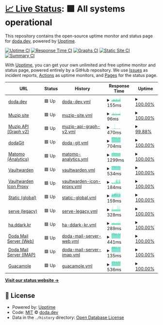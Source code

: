 # [📈 Live Status](https://uptime.doda.dev): <!--live status--> **🟩 All systems operational**

This repository contains the open-source uptime monitor and status page for [doda.dev](https://uptime.doda.dev), powered by [Upptime](https://github.com/upptime/upptime).

[![Uptime CI](https://github.com/doda-dev/uptime/workflows/Uptime%20CI/badge.svg)](https://github.com/doda-dev/uptime/actions?query=workflow%3A%22Uptime+CI%22)
[![Response Time CI](https://github.com/doda-dev/uptime/workflows/Response%20Time%20CI/badge.svg)](https://github.com/doda-dev/uptime/actions?query=workflow%3A%22Response+Time+CI%22)
[![Graphs CI](https://github.com/doda-dev/uptime/workflows/Graphs%20CI/badge.svg)](https://github.com/doda-dev/uptime/actions?query=workflow%3A%22Graphs+CI%22)
[![Static Site CI](https://github.com/doda-dev/uptime/workflows/Static%20Site%20CI/badge.svg)](https://github.com/doda-dev/uptime/actions?query=workflow%3A%22Static+Site+CI%22)
[![Summary CI](https://github.com/doda-dev/uptime/workflows/Summary%20CI/badge.svg)](https://github.com/doda-dev/uptime/actions?query=workflow%3A%22Summary+CI%22)

With [Upptime](https://upptime.js.org), you can get your own unlimited and free uptime monitor and status page, powered entirely by a GitHub repository. We use [Issues](https://github.com/doda-dev/uptime/issues) as incident reports, [Actions](https://github.com/doda-dev/uptime/actions) as uptime monitors, and [Pages](https://uptime.doda.dev) for the status page.

<!--start: status pages-->
<!-- This summary is generated by Upptime (https://github.com/upptime/upptime) -->
<!-- Do not edit this manually, your changes will be overwritten -->
<!-- prettier-ignore -->
| URL | Status | History | Response Time | Uptime |
| --- | ------ | ------- | ------------- | ------ |
| <img alt="" src="https://icons.duckduckgo.com/ip3/doda.dev.ico" height="13"> [doda.dev](https://doda.dev) | 🟩 Up | [doda-dev.yml](https://github.com/doda-dev/uptime/commits/HEAD/history/doda-dev.yml) | <details><summary><img alt="Response time graph" src="./graphs/doda-dev/response-time-week.png" height="20"> 155ms</summary><br><a href="https://uptime.doda.dev/history/doda-dev"><img alt="Response time 142" src="https://img.shields.io/endpoint?url=https%3A%2F%2Fraw.githubusercontent.com%2Fdoda-dev%2Fuptime%2FHEAD%2Fapi%2Fdoda-dev%2Fresponse-time.json"></a><br><a href="https://uptime.doda.dev/history/doda-dev"><img alt="24-hour response time 187" src="https://img.shields.io/endpoint?url=https%3A%2F%2Fraw.githubusercontent.com%2Fdoda-dev%2Fuptime%2FHEAD%2Fapi%2Fdoda-dev%2Fresponse-time-day.json"></a><br><a href="https://uptime.doda.dev/history/doda-dev"><img alt="7-day response time 155" src="https://img.shields.io/endpoint?url=https%3A%2F%2Fraw.githubusercontent.com%2Fdoda-dev%2Fuptime%2FHEAD%2Fapi%2Fdoda-dev%2Fresponse-time-week.json"></a><br><a href="https://uptime.doda.dev/history/doda-dev"><img alt="30-day response time 148" src="https://img.shields.io/endpoint?url=https%3A%2F%2Fraw.githubusercontent.com%2Fdoda-dev%2Fuptime%2FHEAD%2Fapi%2Fdoda-dev%2Fresponse-time-month.json"></a><br><a href="https://uptime.doda.dev/history/doda-dev"><img alt="1-year response time 142" src="https://img.shields.io/endpoint?url=https%3A%2F%2Fraw.githubusercontent.com%2Fdoda-dev%2Fuptime%2FHEAD%2Fapi%2Fdoda-dev%2Fresponse-time-year.json"></a></details> | <details><summary><a href="https://uptime.doda.dev/history/doda-dev">100.00%</a></summary><a href="https://uptime.doda.dev/history/doda-dev"><img alt="All-time uptime 100.00%" src="https://img.shields.io/endpoint?url=https%3A%2F%2Fraw.githubusercontent.com%2Fdoda-dev%2Fuptime%2FHEAD%2Fapi%2Fdoda-dev%2Fuptime.json"></a><br><a href="https://uptime.doda.dev/history/doda-dev"><img alt="24-hour uptime 100.00%" src="https://img.shields.io/endpoint?url=https%3A%2F%2Fraw.githubusercontent.com%2Fdoda-dev%2Fuptime%2FHEAD%2Fapi%2Fdoda-dev%2Fuptime-day.json"></a><br><a href="https://uptime.doda.dev/history/doda-dev"><img alt="7-day uptime 100.00%" src="https://img.shields.io/endpoint?url=https%3A%2F%2Fraw.githubusercontent.com%2Fdoda-dev%2Fuptime%2FHEAD%2Fapi%2Fdoda-dev%2Fuptime-week.json"></a><br><a href="https://uptime.doda.dev/history/doda-dev"><img alt="30-day uptime 100.00%" src="https://img.shields.io/endpoint?url=https%3A%2F%2Fraw.githubusercontent.com%2Fdoda-dev%2Fuptime%2FHEAD%2Fapi%2Fdoda-dev%2Fuptime-month.json"></a><br><a href="https://uptime.doda.dev/history/doda-dev"><img alt="1-year uptime 99.99%" src="https://img.shields.io/endpoint?url=https%3A%2F%2Fraw.githubusercontent.com%2Fdoda-dev%2Fuptime%2FHEAD%2Fapi%2Fdoda-dev%2Fuptime-year.json"></a></details>
| <img alt="" src="https://icons.duckduckgo.com/ip3/muzip.xyz.ico" height="13"> [Muzip site](https://muzip.xyz) | 🟩 Up | [muzip-site.yml](https://github.com/doda-dev/uptime/commits/HEAD/history/muzip-site.yml) | <details><summary><img alt="Response time graph" src="./graphs/muzip-site/response-time-week.png" height="20"> 96ms</summary><br><a href="https://uptime.doda.dev/history/muzip-site"><img alt="Response time 97" src="https://img.shields.io/endpoint?url=https%3A%2F%2Fraw.githubusercontent.com%2Fdoda-dev%2Fuptime%2FHEAD%2Fapi%2Fmuzip-site%2Fresponse-time.json"></a><br><a href="https://uptime.doda.dev/history/muzip-site"><img alt="24-hour response time 117" src="https://img.shields.io/endpoint?url=https%3A%2F%2Fraw.githubusercontent.com%2Fdoda-dev%2Fuptime%2FHEAD%2Fapi%2Fmuzip-site%2Fresponse-time-day.json"></a><br><a href="https://uptime.doda.dev/history/muzip-site"><img alt="7-day response time 96" src="https://img.shields.io/endpoint?url=https%3A%2F%2Fraw.githubusercontent.com%2Fdoda-dev%2Fuptime%2FHEAD%2Fapi%2Fmuzip-site%2Fresponse-time-week.json"></a><br><a href="https://uptime.doda.dev/history/muzip-site"><img alt="30-day response time 100" src="https://img.shields.io/endpoint?url=https%3A%2F%2Fraw.githubusercontent.com%2Fdoda-dev%2Fuptime%2FHEAD%2Fapi%2Fmuzip-site%2Fresponse-time-month.json"></a><br><a href="https://uptime.doda.dev/history/muzip-site"><img alt="1-year response time 97" src="https://img.shields.io/endpoint?url=https%3A%2F%2Fraw.githubusercontent.com%2Fdoda-dev%2Fuptime%2FHEAD%2Fapi%2Fmuzip-site%2Fresponse-time-year.json"></a></details> | <details><summary><a href="https://uptime.doda.dev/history/muzip-site">100.00%</a></summary><a href="https://uptime.doda.dev/history/muzip-site"><img alt="All-time uptime 100.00%" src="https://img.shields.io/endpoint?url=https%3A%2F%2Fraw.githubusercontent.com%2Fdoda-dev%2Fuptime%2FHEAD%2Fapi%2Fmuzip-site%2Fuptime.json"></a><br><a href="https://uptime.doda.dev/history/muzip-site"><img alt="24-hour uptime 100.00%" src="https://img.shields.io/endpoint?url=https%3A%2F%2Fraw.githubusercontent.com%2Fdoda-dev%2Fuptime%2FHEAD%2Fapi%2Fmuzip-site%2Fuptime-day.json"></a><br><a href="https://uptime.doda.dev/history/muzip-site"><img alt="7-day uptime 100.00%" src="https://img.shields.io/endpoint?url=https%3A%2F%2Fraw.githubusercontent.com%2Fdoda-dev%2Fuptime%2FHEAD%2Fapi%2Fmuzip-site%2Fuptime-week.json"></a><br><a href="https://uptime.doda.dev/history/muzip-site"><img alt="30-day uptime 100.00%" src="https://img.shields.io/endpoint?url=https%3A%2F%2Fraw.githubusercontent.com%2Fdoda-dev%2Fuptime%2FHEAD%2Fapi%2Fmuzip-site%2Fuptime-month.json"></a><br><a href="https://uptime.doda.dev/history/muzip-site"><img alt="1-year uptime 100.00%" src="https://img.shields.io/endpoint?url=https%3A%2F%2Fraw.githubusercontent.com%2Fdoda-dev%2Fuptime%2FHEAD%2Fapi%2Fmuzip-site%2Fuptime-year.json"></a></details>
| <img alt="" src="https://icons.duckduckgo.com/ip3/api-rd.muzip.xyz.ico" height="13"> [Muzip API (Graph v2)](https://api-rd.muzip.xyz) | 🟩 Up | [muzip-api-graph-v2.yml](https://github.com/doda-dev/uptime/commits/HEAD/history/muzip-api-graph-v2.yml) | <details><summary><img alt="Response time graph" src="./graphs/muzip-api-graph-v2/response-time-week.png" height="20"> 470ms</summary><br><a href="https://uptime.doda.dev/history/muzip-api-graph-v2"><img alt="Response time 533" src="https://img.shields.io/endpoint?url=https%3A%2F%2Fraw.githubusercontent.com%2Fdoda-dev%2Fuptime%2FHEAD%2Fapi%2Fmuzip-api-graph-v2%2Fresponse-time.json"></a><br><a href="https://uptime.doda.dev/history/muzip-api-graph-v2"><img alt="24-hour response time 409" src="https://img.shields.io/endpoint?url=https%3A%2F%2Fraw.githubusercontent.com%2Fdoda-dev%2Fuptime%2FHEAD%2Fapi%2Fmuzip-api-graph-v2%2Fresponse-time-day.json"></a><br><a href="https://uptime.doda.dev/history/muzip-api-graph-v2"><img alt="7-day response time 470" src="https://img.shields.io/endpoint?url=https%3A%2F%2Fraw.githubusercontent.com%2Fdoda-dev%2Fuptime%2FHEAD%2Fapi%2Fmuzip-api-graph-v2%2Fresponse-time-week.json"></a><br><a href="https://uptime.doda.dev/history/muzip-api-graph-v2"><img alt="30-day response time 472" src="https://img.shields.io/endpoint?url=https%3A%2F%2Fraw.githubusercontent.com%2Fdoda-dev%2Fuptime%2FHEAD%2Fapi%2Fmuzip-api-graph-v2%2Fresponse-time-month.json"></a><br><a href="https://uptime.doda.dev/history/muzip-api-graph-v2"><img alt="1-year response time 533" src="https://img.shields.io/endpoint?url=https%3A%2F%2Fraw.githubusercontent.com%2Fdoda-dev%2Fuptime%2FHEAD%2Fapi%2Fmuzip-api-graph-v2%2Fresponse-time-year.json"></a></details> | <details><summary><a href="https://uptime.doda.dev/history/muzip-api-graph-v2">99.88%</a></summary><a href="https://uptime.doda.dev/history/muzip-api-graph-v2"><img alt="All-time uptime 85.02%" src="https://img.shields.io/endpoint?url=https%3A%2F%2Fraw.githubusercontent.com%2Fdoda-dev%2Fuptime%2FHEAD%2Fapi%2Fmuzip-api-graph-v2%2Fuptime.json"></a><br><a href="https://uptime.doda.dev/history/muzip-api-graph-v2"><img alt="24-hour uptime 100.00%" src="https://img.shields.io/endpoint?url=https%3A%2F%2Fraw.githubusercontent.com%2Fdoda-dev%2Fuptime%2FHEAD%2Fapi%2Fmuzip-api-graph-v2%2Fuptime-day.json"></a><br><a href="https://uptime.doda.dev/history/muzip-api-graph-v2"><img alt="7-day uptime 99.88%" src="https://img.shields.io/endpoint?url=https%3A%2F%2Fraw.githubusercontent.com%2Fdoda-dev%2Fuptime%2FHEAD%2Fapi%2Fmuzip-api-graph-v2%2Fuptime-week.json"></a><br><a href="https://uptime.doda.dev/history/muzip-api-graph-v2"><img alt="30-day uptime 99.97%" src="https://img.shields.io/endpoint?url=https%3A%2F%2Fraw.githubusercontent.com%2Fdoda-dev%2Fuptime%2FHEAD%2Fapi%2Fmuzip-api-graph-v2%2Fuptime-month.json"></a><br><a href="https://uptime.doda.dev/history/muzip-api-graph-v2"><img alt="1-year uptime 68.23%" src="https://img.shields.io/endpoint?url=https%3A%2F%2Fraw.githubusercontent.com%2Fdoda-dev%2Fuptime%2FHEAD%2Fapi%2Fmuzip-api-graph-v2%2Fuptime-year.json"></a></details>
| <img alt="" src="https://icons.duckduckgo.com/ip3/git.doda.dev.ico" height="13"> [dodaGit](https://git.doda.dev) | 🟩 Up | [doda-git.yml](https://github.com/doda-dev/uptime/commits/HEAD/history/doda-git.yml) | <details><summary><img alt="Response time graph" src="./graphs/doda-git/response-time-week.png" height="20"> 704ms</summary><br><a href="https://uptime.doda.dev/history/doda-git"><img alt="Response time 715" src="https://img.shields.io/endpoint?url=https%3A%2F%2Fraw.githubusercontent.com%2Fdoda-dev%2Fuptime%2FHEAD%2Fapi%2Fdoda-git%2Fresponse-time.json"></a><br><a href="https://uptime.doda.dev/history/doda-git"><img alt="24-hour response time 706" src="https://img.shields.io/endpoint?url=https%3A%2F%2Fraw.githubusercontent.com%2Fdoda-dev%2Fuptime%2FHEAD%2Fapi%2Fdoda-git%2Fresponse-time-day.json"></a><br><a href="https://uptime.doda.dev/history/doda-git"><img alt="7-day response time 704" src="https://img.shields.io/endpoint?url=https%3A%2F%2Fraw.githubusercontent.com%2Fdoda-dev%2Fuptime%2FHEAD%2Fapi%2Fdoda-git%2Fresponse-time-week.json"></a><br><a href="https://uptime.doda.dev/history/doda-git"><img alt="30-day response time 717" src="https://img.shields.io/endpoint?url=https%3A%2F%2Fraw.githubusercontent.com%2Fdoda-dev%2Fuptime%2FHEAD%2Fapi%2Fdoda-git%2Fresponse-time-month.json"></a><br><a href="https://uptime.doda.dev/history/doda-git"><img alt="1-year response time 715" src="https://img.shields.io/endpoint?url=https%3A%2F%2Fraw.githubusercontent.com%2Fdoda-dev%2Fuptime%2FHEAD%2Fapi%2Fdoda-git%2Fresponse-time-year.json"></a></details> | <details><summary><a href="https://uptime.doda.dev/history/doda-git">100.00%</a></summary><a href="https://uptime.doda.dev/history/doda-git"><img alt="All-time uptime 99.71%" src="https://img.shields.io/endpoint?url=https%3A%2F%2Fraw.githubusercontent.com%2Fdoda-dev%2Fuptime%2FHEAD%2Fapi%2Fdoda-git%2Fuptime.json"></a><br><a href="https://uptime.doda.dev/history/doda-git"><img alt="24-hour uptime 100.00%" src="https://img.shields.io/endpoint?url=https%3A%2F%2Fraw.githubusercontent.com%2Fdoda-dev%2Fuptime%2FHEAD%2Fapi%2Fdoda-git%2Fuptime-day.json"></a><br><a href="https://uptime.doda.dev/history/doda-git"><img alt="7-day uptime 100.00%" src="https://img.shields.io/endpoint?url=https%3A%2F%2Fraw.githubusercontent.com%2Fdoda-dev%2Fuptime%2FHEAD%2Fapi%2Fdoda-git%2Fuptime-week.json"></a><br><a href="https://uptime.doda.dev/history/doda-git"><img alt="30-day uptime 100.00%" src="https://img.shields.io/endpoint?url=https%3A%2F%2Fraw.githubusercontent.com%2Fdoda-dev%2Fuptime%2FHEAD%2Fapi%2Fdoda-git%2Fuptime-month.json"></a><br><a href="https://uptime.doda.dev/history/doda-git"><img alt="1-year uptime 99.38%" src="https://img.shields.io/endpoint?url=https%3A%2F%2Fraw.githubusercontent.com%2Fdoda-dev%2Fuptime%2FHEAD%2Fapi%2Fdoda-git%2Fuptime-year.json"></a></details>
| <img alt="" src="https://icons.duckduckgo.com/ip3/matomo.doda.dev.ico" height="13"> [Matomo (Analytics)](https://matomo.doda.dev) | 🟩 Up | [matomo-analytics.yml](https://github.com/doda-dev/uptime/commits/HEAD/history/matomo-analytics.yml) | <details><summary><img alt="Response time graph" src="./graphs/matomo-analytics/response-time-week.png" height="20"> 1299ms</summary><br><a href="https://uptime.doda.dev/history/matomo-analytics"><img alt="Response time 1253" src="https://img.shields.io/endpoint?url=https%3A%2F%2Fraw.githubusercontent.com%2Fdoda-dev%2Fuptime%2FHEAD%2Fapi%2Fmatomo-analytics%2Fresponse-time.json"></a><br><a href="https://uptime.doda.dev/history/matomo-analytics"><img alt="24-hour response time 1269" src="https://img.shields.io/endpoint?url=https%3A%2F%2Fraw.githubusercontent.com%2Fdoda-dev%2Fuptime%2FHEAD%2Fapi%2Fmatomo-analytics%2Fresponse-time-day.json"></a><br><a href="https://uptime.doda.dev/history/matomo-analytics"><img alt="7-day response time 1299" src="https://img.shields.io/endpoint?url=https%3A%2F%2Fraw.githubusercontent.com%2Fdoda-dev%2Fuptime%2FHEAD%2Fapi%2Fmatomo-analytics%2Fresponse-time-week.json"></a><br><a href="https://uptime.doda.dev/history/matomo-analytics"><img alt="30-day response time 1298" src="https://img.shields.io/endpoint?url=https%3A%2F%2Fraw.githubusercontent.com%2Fdoda-dev%2Fuptime%2FHEAD%2Fapi%2Fmatomo-analytics%2Fresponse-time-month.json"></a><br><a href="https://uptime.doda.dev/history/matomo-analytics"><img alt="1-year response time 1253" src="https://img.shields.io/endpoint?url=https%3A%2F%2Fraw.githubusercontent.com%2Fdoda-dev%2Fuptime%2FHEAD%2Fapi%2Fmatomo-analytics%2Fresponse-time-year.json"></a></details> | <details><summary><a href="https://uptime.doda.dev/history/matomo-analytics">100.00%</a></summary><a href="https://uptime.doda.dev/history/matomo-analytics"><img alt="All-time uptime 90.94%" src="https://img.shields.io/endpoint?url=https%3A%2F%2Fraw.githubusercontent.com%2Fdoda-dev%2Fuptime%2FHEAD%2Fapi%2Fmatomo-analytics%2Fuptime.json"></a><br><a href="https://uptime.doda.dev/history/matomo-analytics"><img alt="24-hour uptime 100.00%" src="https://img.shields.io/endpoint?url=https%3A%2F%2Fraw.githubusercontent.com%2Fdoda-dev%2Fuptime%2FHEAD%2Fapi%2Fmatomo-analytics%2Fuptime-day.json"></a><br><a href="https://uptime.doda.dev/history/matomo-analytics"><img alt="7-day uptime 100.00%" src="https://img.shields.io/endpoint?url=https%3A%2F%2Fraw.githubusercontent.com%2Fdoda-dev%2Fuptime%2FHEAD%2Fapi%2Fmatomo-analytics%2Fuptime-week.json"></a><br><a href="https://uptime.doda.dev/history/matomo-analytics"><img alt="30-day uptime 100.00%" src="https://img.shields.io/endpoint?url=https%3A%2F%2Fraw.githubusercontent.com%2Fdoda-dev%2Fuptime%2FHEAD%2Fapi%2Fmatomo-analytics%2Fuptime-month.json"></a><br><a href="https://uptime.doda.dev/history/matomo-analytics"><img alt="1-year uptime 80.64%" src="https://img.shields.io/endpoint?url=https%3A%2F%2Fraw.githubusercontent.com%2Fdoda-dev%2Fuptime%2FHEAD%2Fapi%2Fmatomo-analytics%2Fuptime-year.json"></a></details>
| <img alt="" src="https://icons.duckduckgo.com/ip3/bitwarden.doda.dev.ico" height="13"> [Vaultwarden](https://bitwarden.doda.dev) | 🟩 Up | [vaultwarden.yml](https://github.com/doda-dev/uptime/commits/HEAD/history/vaultwarden.yml) | <details><summary><img alt="Response time graph" src="./graphs/vaultwarden/response-time-week.png" height="20"> 534ms</summary><br><a href="https://uptime.doda.dev/history/vaultwarden"><img alt="Response time 544" src="https://img.shields.io/endpoint?url=https%3A%2F%2Fraw.githubusercontent.com%2Fdoda-dev%2Fuptime%2FHEAD%2Fapi%2Fvaultwarden%2Fresponse-time.json"></a><br><a href="https://uptime.doda.dev/history/vaultwarden"><img alt="24-hour response time 539" src="https://img.shields.io/endpoint?url=https%3A%2F%2Fraw.githubusercontent.com%2Fdoda-dev%2Fuptime%2FHEAD%2Fapi%2Fvaultwarden%2Fresponse-time-day.json"></a><br><a href="https://uptime.doda.dev/history/vaultwarden"><img alt="7-day response time 534" src="https://img.shields.io/endpoint?url=https%3A%2F%2Fraw.githubusercontent.com%2Fdoda-dev%2Fuptime%2FHEAD%2Fapi%2Fvaultwarden%2Fresponse-time-week.json"></a><br><a href="https://uptime.doda.dev/history/vaultwarden"><img alt="30-day response time 546" src="https://img.shields.io/endpoint?url=https%3A%2F%2Fraw.githubusercontent.com%2Fdoda-dev%2Fuptime%2FHEAD%2Fapi%2Fvaultwarden%2Fresponse-time-month.json"></a><br><a href="https://uptime.doda.dev/history/vaultwarden"><img alt="1-year response time 544" src="https://img.shields.io/endpoint?url=https%3A%2F%2Fraw.githubusercontent.com%2Fdoda-dev%2Fuptime%2FHEAD%2Fapi%2Fvaultwarden%2Fresponse-time-year.json"></a></details> | <details><summary><a href="https://uptime.doda.dev/history/vaultwarden">100.00%</a></summary><a href="https://uptime.doda.dev/history/vaultwarden"><img alt="All-time uptime 99.67%" src="https://img.shields.io/endpoint?url=https%3A%2F%2Fraw.githubusercontent.com%2Fdoda-dev%2Fuptime%2FHEAD%2Fapi%2Fvaultwarden%2Fuptime.json"></a><br><a href="https://uptime.doda.dev/history/vaultwarden"><img alt="24-hour uptime 100.00%" src="https://img.shields.io/endpoint?url=https%3A%2F%2Fraw.githubusercontent.com%2Fdoda-dev%2Fuptime%2FHEAD%2Fapi%2Fvaultwarden%2Fuptime-day.json"></a><br><a href="https://uptime.doda.dev/history/vaultwarden"><img alt="7-day uptime 100.00%" src="https://img.shields.io/endpoint?url=https%3A%2F%2Fraw.githubusercontent.com%2Fdoda-dev%2Fuptime%2FHEAD%2Fapi%2Fvaultwarden%2Fuptime-week.json"></a><br><a href="https://uptime.doda.dev/history/vaultwarden"><img alt="30-day uptime 100.00%" src="https://img.shields.io/endpoint?url=https%3A%2F%2Fraw.githubusercontent.com%2Fdoda-dev%2Fuptime%2FHEAD%2Fapi%2Fvaultwarden%2Fuptime-month.json"></a><br><a href="https://uptime.doda.dev/history/vaultwarden"><img alt="1-year uptime 99.44%" src="https://img.shields.io/endpoint?url=https%3A%2F%2Fraw.githubusercontent.com%2Fdoda-dev%2Fuptime%2FHEAD%2Fapi%2Fvaultwarden%2Fuptime-year.json"></a></details>
| <img alt="" src="https://icons.duckduckgo.com/ip3/bitwarden-icon.doda.dev.ico" height="13"> [Vaultwarden Icon Proxy](https://bitwarden-icon.doda.dev/google.com/icon.png) | 🟩 Up | [vaultwarden-icon-proxy.yml](https://github.com/doda-dev/uptime/commits/HEAD/history/vaultwarden-icon-proxy.yml) | <details><summary><img alt="Response time graph" src="./graphs/vaultwarden-icon-proxy/response-time-week.png" height="20"> 184ms</summary><br><a href="https://uptime.doda.dev/history/vaultwarden-icon-proxy"><img alt="Response time 248" src="https://img.shields.io/endpoint?url=https%3A%2F%2Fraw.githubusercontent.com%2Fdoda-dev%2Fuptime%2FHEAD%2Fapi%2Fvaultwarden-icon-proxy%2Fresponse-time.json"></a><br><a href="https://uptime.doda.dev/history/vaultwarden-icon-proxy"><img alt="24-hour response time 229" src="https://img.shields.io/endpoint?url=https%3A%2F%2Fraw.githubusercontent.com%2Fdoda-dev%2Fuptime%2FHEAD%2Fapi%2Fvaultwarden-icon-proxy%2Fresponse-time-day.json"></a><br><a href="https://uptime.doda.dev/history/vaultwarden-icon-proxy"><img alt="7-day response time 184" src="https://img.shields.io/endpoint?url=https%3A%2F%2Fraw.githubusercontent.com%2Fdoda-dev%2Fuptime%2FHEAD%2Fapi%2Fvaultwarden-icon-proxy%2Fresponse-time-week.json"></a><br><a href="https://uptime.doda.dev/history/vaultwarden-icon-proxy"><img alt="30-day response time 175" src="https://img.shields.io/endpoint?url=https%3A%2F%2Fraw.githubusercontent.com%2Fdoda-dev%2Fuptime%2FHEAD%2Fapi%2Fvaultwarden-icon-proxy%2Fresponse-time-month.json"></a><br><a href="https://uptime.doda.dev/history/vaultwarden-icon-proxy"><img alt="1-year response time 248" src="https://img.shields.io/endpoint?url=https%3A%2F%2Fraw.githubusercontent.com%2Fdoda-dev%2Fuptime%2FHEAD%2Fapi%2Fvaultwarden-icon-proxy%2Fresponse-time-year.json"></a></details> | <details><summary><a href="https://uptime.doda.dev/history/vaultwarden-icon-proxy">100.00%</a></summary><a href="https://uptime.doda.dev/history/vaultwarden-icon-proxy"><img alt="All-time uptime 99.93%" src="https://img.shields.io/endpoint?url=https%3A%2F%2Fraw.githubusercontent.com%2Fdoda-dev%2Fuptime%2FHEAD%2Fapi%2Fvaultwarden-icon-proxy%2Fuptime.json"></a><br><a href="https://uptime.doda.dev/history/vaultwarden-icon-proxy"><img alt="24-hour uptime 100.00%" src="https://img.shields.io/endpoint?url=https%3A%2F%2Fraw.githubusercontent.com%2Fdoda-dev%2Fuptime%2FHEAD%2Fapi%2Fvaultwarden-icon-proxy%2Fuptime-day.json"></a><br><a href="https://uptime.doda.dev/history/vaultwarden-icon-proxy"><img alt="7-day uptime 100.00%" src="https://img.shields.io/endpoint?url=https%3A%2F%2Fraw.githubusercontent.com%2Fdoda-dev%2Fuptime%2FHEAD%2Fapi%2Fvaultwarden-icon-proxy%2Fuptime-week.json"></a><br><a href="https://uptime.doda.dev/history/vaultwarden-icon-proxy"><img alt="30-day uptime 100.00%" src="https://img.shields.io/endpoint?url=https%3A%2F%2Fraw.githubusercontent.com%2Fdoda-dev%2Fuptime%2FHEAD%2Fapi%2Fvaultwarden-icon-proxy%2Fuptime-month.json"></a><br><a href="https://uptime.doda.dev/history/vaultwarden-icon-proxy"><img alt="1-year uptime 99.93%" src="https://img.shields.io/endpoint?url=https%3A%2F%2Fraw.githubusercontent.com%2Fdoda-dev%2Fuptime%2FHEAD%2Fapi%2Fvaultwarden-icon-proxy%2Fuptime-year.json"></a></details>
| <img alt="" src="https://icons.duckduckgo.com/ip3/static.doda.dev.ico" height="13"> [Static (global)](https://static.doda.dev/hello) | 🟩 Up | [static-global.yml](https://github.com/doda-dev/uptime/commits/HEAD/history/static-global.yml) | <details><summary><img alt="Response time graph" src="./graphs/static-global/response-time-week.png" height="20"> 159ms</summary><br><a href="https://uptime.doda.dev/history/static-global"><img alt="Response time 147" src="https://img.shields.io/endpoint?url=https%3A%2F%2Fraw.githubusercontent.com%2Fdoda-dev%2Fuptime%2FHEAD%2Fapi%2Fstatic-global%2Fresponse-time.json"></a><br><a href="https://uptime.doda.dev/history/static-global"><img alt="24-hour response time 159" src="https://img.shields.io/endpoint?url=https%3A%2F%2Fraw.githubusercontent.com%2Fdoda-dev%2Fuptime%2FHEAD%2Fapi%2Fstatic-global%2Fresponse-time-day.json"></a><br><a href="https://uptime.doda.dev/history/static-global"><img alt="7-day response time 159" src="https://img.shields.io/endpoint?url=https%3A%2F%2Fraw.githubusercontent.com%2Fdoda-dev%2Fuptime%2FHEAD%2Fapi%2Fstatic-global%2Fresponse-time-week.json"></a><br><a href="https://uptime.doda.dev/history/static-global"><img alt="30-day response time 153" src="https://img.shields.io/endpoint?url=https%3A%2F%2Fraw.githubusercontent.com%2Fdoda-dev%2Fuptime%2FHEAD%2Fapi%2Fstatic-global%2Fresponse-time-month.json"></a><br><a href="https://uptime.doda.dev/history/static-global"><img alt="1-year response time 147" src="https://img.shields.io/endpoint?url=https%3A%2F%2Fraw.githubusercontent.com%2Fdoda-dev%2Fuptime%2FHEAD%2Fapi%2Fstatic-global%2Fresponse-time-year.json"></a></details> | <details><summary><a href="https://uptime.doda.dev/history/static-global">100.00%</a></summary><a href="https://uptime.doda.dev/history/static-global"><img alt="All-time uptime 99.99%" src="https://img.shields.io/endpoint?url=https%3A%2F%2Fraw.githubusercontent.com%2Fdoda-dev%2Fuptime%2FHEAD%2Fapi%2Fstatic-global%2Fuptime.json"></a><br><a href="https://uptime.doda.dev/history/static-global"><img alt="24-hour uptime 100.00%" src="https://img.shields.io/endpoint?url=https%3A%2F%2Fraw.githubusercontent.com%2Fdoda-dev%2Fuptime%2FHEAD%2Fapi%2Fstatic-global%2Fuptime-day.json"></a><br><a href="https://uptime.doda.dev/history/static-global"><img alt="7-day uptime 100.00%" src="https://img.shields.io/endpoint?url=https%3A%2F%2Fraw.githubusercontent.com%2Fdoda-dev%2Fuptime%2FHEAD%2Fapi%2Fstatic-global%2Fuptime-week.json"></a><br><a href="https://uptime.doda.dev/history/static-global"><img alt="30-day uptime 100.00%" src="https://img.shields.io/endpoint?url=https%3A%2F%2Fraw.githubusercontent.com%2Fdoda-dev%2Fuptime%2FHEAD%2Fapi%2Fstatic-global%2Fuptime-month.json"></a><br><a href="https://uptime.doda.dev/history/static-global"><img alt="1-year uptime 100.00%" src="https://img.shields.io/endpoint?url=https%3A%2F%2Fraw.githubusercontent.com%2Fdoda-dev%2Fuptime%2FHEAD%2Fapi%2Fstatic-global%2Fuptime-year.json"></a></details>
| <img alt="" src="https://icons.duckduckgo.com/ip3/serve.ddark.kr.ico" height="13"> [serve (legacy)](https://serve.ddark.kr) | 🟩 Up | [serve-legacy.yml](https://github.com/doda-dev/uptime/commits/HEAD/history/serve-legacy.yml) | <details><summary><img alt="Response time graph" src="./graphs/serve-legacy/response-time-week.png" height="20"> 328ms</summary><br><a href="https://uptime.doda.dev/history/serve-legacy"><img alt="Response time 312" src="https://img.shields.io/endpoint?url=https%3A%2F%2Fraw.githubusercontent.com%2Fdoda-dev%2Fuptime%2FHEAD%2Fapi%2Fserve-legacy%2Fresponse-time.json"></a><br><a href="https://uptime.doda.dev/history/serve-legacy"><img alt="24-hour response time 332" src="https://img.shields.io/endpoint?url=https%3A%2F%2Fraw.githubusercontent.com%2Fdoda-dev%2Fuptime%2FHEAD%2Fapi%2Fserve-legacy%2Fresponse-time-day.json"></a><br><a href="https://uptime.doda.dev/history/serve-legacy"><img alt="7-day response time 328" src="https://img.shields.io/endpoint?url=https%3A%2F%2Fraw.githubusercontent.com%2Fdoda-dev%2Fuptime%2FHEAD%2Fapi%2Fserve-legacy%2Fresponse-time-week.json"></a><br><a href="https://uptime.doda.dev/history/serve-legacy"><img alt="30-day response time 315" src="https://img.shields.io/endpoint?url=https%3A%2F%2Fraw.githubusercontent.com%2Fdoda-dev%2Fuptime%2FHEAD%2Fapi%2Fserve-legacy%2Fresponse-time-month.json"></a><br><a href="https://uptime.doda.dev/history/serve-legacy"><img alt="1-year response time 312" src="https://img.shields.io/endpoint?url=https%3A%2F%2Fraw.githubusercontent.com%2Fdoda-dev%2Fuptime%2FHEAD%2Fapi%2Fserve-legacy%2Fresponse-time-year.json"></a></details> | <details><summary><a href="https://uptime.doda.dev/history/serve-legacy">100.00%</a></summary><a href="https://uptime.doda.dev/history/serve-legacy"><img alt="All-time uptime 99.98%" src="https://img.shields.io/endpoint?url=https%3A%2F%2Fraw.githubusercontent.com%2Fdoda-dev%2Fuptime%2FHEAD%2Fapi%2Fserve-legacy%2Fuptime.json"></a><br><a href="https://uptime.doda.dev/history/serve-legacy"><img alt="24-hour uptime 100.00%" src="https://img.shields.io/endpoint?url=https%3A%2F%2Fraw.githubusercontent.com%2Fdoda-dev%2Fuptime%2FHEAD%2Fapi%2Fserve-legacy%2Fuptime-day.json"></a><br><a href="https://uptime.doda.dev/history/serve-legacy"><img alt="7-day uptime 100.00%" src="https://img.shields.io/endpoint?url=https%3A%2F%2Fraw.githubusercontent.com%2Fdoda-dev%2Fuptime%2FHEAD%2Fapi%2Fserve-legacy%2Fuptime-week.json"></a><br><a href="https://uptime.doda.dev/history/serve-legacy"><img alt="30-day uptime 100.00%" src="https://img.shields.io/endpoint?url=https%3A%2F%2Fraw.githubusercontent.com%2Fdoda-dev%2Fuptime%2FHEAD%2Fapi%2Fserve-legacy%2Fuptime-month.json"></a><br><a href="https://uptime.doda.dev/history/serve-legacy"><img alt="1-year uptime 100.00%" src="https://img.shields.io/endpoint?url=https%3A%2F%2Fraw.githubusercontent.com%2Fdoda-dev%2Fuptime%2FHEAD%2Fapi%2Fserve-legacy%2Fuptime-year.json"></a></details>
| <img alt="" src="https://icons.duckduckgo.com/ip3/ha.ddark.kr.ico" height="13"> [ha.ddark.kr](https://ha.ddark.kr/status) | 🟩 Up | [ha-ddark-kr.yml](https://github.com/doda-dev/uptime/commits/HEAD/history/ha-ddark-kr.yml) | <details><summary><img alt="Response time graph" src="./graphs/ha-ddark-kr/response-time-week.png" height="20"> 289ms</summary><br><a href="https://uptime.doda.dev/history/ha-ddark-kr"><img alt="Response time 286" src="https://img.shields.io/endpoint?url=https%3A%2F%2Fraw.githubusercontent.com%2Fdoda-dev%2Fuptime%2FHEAD%2Fapi%2Fha-ddark-kr%2Fresponse-time.json"></a><br><a href="https://uptime.doda.dev/history/ha-ddark-kr"><img alt="24-hour response time 312" src="https://img.shields.io/endpoint?url=https%3A%2F%2Fraw.githubusercontent.com%2Fdoda-dev%2Fuptime%2FHEAD%2Fapi%2Fha-ddark-kr%2Fresponse-time-day.json"></a><br><a href="https://uptime.doda.dev/history/ha-ddark-kr"><img alt="7-day response time 289" src="https://img.shields.io/endpoint?url=https%3A%2F%2Fraw.githubusercontent.com%2Fdoda-dev%2Fuptime%2FHEAD%2Fapi%2Fha-ddark-kr%2Fresponse-time-week.json"></a><br><a href="https://uptime.doda.dev/history/ha-ddark-kr"><img alt="30-day response time 299" src="https://img.shields.io/endpoint?url=https%3A%2F%2Fraw.githubusercontent.com%2Fdoda-dev%2Fuptime%2FHEAD%2Fapi%2Fha-ddark-kr%2Fresponse-time-month.json"></a><br><a href="https://uptime.doda.dev/history/ha-ddark-kr"><img alt="1-year response time 286" src="https://img.shields.io/endpoint?url=https%3A%2F%2Fraw.githubusercontent.com%2Fdoda-dev%2Fuptime%2FHEAD%2Fapi%2Fha-ddark-kr%2Fresponse-time-year.json"></a></details> | <details><summary><a href="https://uptime.doda.dev/history/ha-ddark-kr">100.00%</a></summary><a href="https://uptime.doda.dev/history/ha-ddark-kr"><img alt="All-time uptime 99.99%" src="https://img.shields.io/endpoint?url=https%3A%2F%2Fraw.githubusercontent.com%2Fdoda-dev%2Fuptime%2FHEAD%2Fapi%2Fha-ddark-kr%2Fuptime.json"></a><br><a href="https://uptime.doda.dev/history/ha-ddark-kr"><img alt="24-hour uptime 100.00%" src="https://img.shields.io/endpoint?url=https%3A%2F%2Fraw.githubusercontent.com%2Fdoda-dev%2Fuptime%2FHEAD%2Fapi%2Fha-ddark-kr%2Fuptime-day.json"></a><br><a href="https://uptime.doda.dev/history/ha-ddark-kr"><img alt="7-day uptime 100.00%" src="https://img.shields.io/endpoint?url=https%3A%2F%2Fraw.githubusercontent.com%2Fdoda-dev%2Fuptime%2FHEAD%2Fapi%2Fha-ddark-kr%2Fuptime-week.json"></a><br><a href="https://uptime.doda.dev/history/ha-ddark-kr"><img alt="30-day uptime 100.00%" src="https://img.shields.io/endpoint?url=https%3A%2F%2Fraw.githubusercontent.com%2Fdoda-dev%2Fuptime%2FHEAD%2Fapi%2Fha-ddark-kr%2Fuptime-month.json"></a><br><a href="https://uptime.doda.dev/history/ha-ddark-kr"><img alt="1-year uptime 99.99%" src="https://img.shields.io/endpoint?url=https%3A%2F%2Fraw.githubusercontent.com%2Fdoda-dev%2Fuptime%2FHEAD%2Fapi%2Fha-ddark-kr%2Fuptime-year.json"></a></details>
| <img alt="" src="https://icons.duckduckgo.com/ip3/mail.doda.dev.ico" height="13"> [Doda Mail Server (Web)](https://mail.doda.dev) | 🟩 Up | [doda-mail-server-web.yml](https://github.com/doda-dev/uptime/commits/HEAD/history/doda-mail-server-web.yml) | <details><summary><img alt="Response time graph" src="./graphs/doda-mail-server-web/response-time-week.png" height="20"> 441ms</summary><br><a href="https://uptime.doda.dev/history/doda-mail-server-web"><img alt="Response time 452" src="https://img.shields.io/endpoint?url=https%3A%2F%2Fraw.githubusercontent.com%2Fdoda-dev%2Fuptime%2FHEAD%2Fapi%2Fdoda-mail-server-web%2Fresponse-time.json"></a><br><a href="https://uptime.doda.dev/history/doda-mail-server-web"><img alt="24-hour response time 446" src="https://img.shields.io/endpoint?url=https%3A%2F%2Fraw.githubusercontent.com%2Fdoda-dev%2Fuptime%2FHEAD%2Fapi%2Fdoda-mail-server-web%2Fresponse-time-day.json"></a><br><a href="https://uptime.doda.dev/history/doda-mail-server-web"><img alt="7-day response time 441" src="https://img.shields.io/endpoint?url=https%3A%2F%2Fraw.githubusercontent.com%2Fdoda-dev%2Fuptime%2FHEAD%2Fapi%2Fdoda-mail-server-web%2Fresponse-time-week.json"></a><br><a href="https://uptime.doda.dev/history/doda-mail-server-web"><img alt="30-day response time 454" src="https://img.shields.io/endpoint?url=https%3A%2F%2Fraw.githubusercontent.com%2Fdoda-dev%2Fuptime%2FHEAD%2Fapi%2Fdoda-mail-server-web%2Fresponse-time-month.json"></a><br><a href="https://uptime.doda.dev/history/doda-mail-server-web"><img alt="1-year response time 452" src="https://img.shields.io/endpoint?url=https%3A%2F%2Fraw.githubusercontent.com%2Fdoda-dev%2Fuptime%2FHEAD%2Fapi%2Fdoda-mail-server-web%2Fresponse-time-year.json"></a></details> | <details><summary><a href="https://uptime.doda.dev/history/doda-mail-server-web">100.00%</a></summary><a href="https://uptime.doda.dev/history/doda-mail-server-web"><img alt="All-time uptime 100.00%" src="https://img.shields.io/endpoint?url=https%3A%2F%2Fraw.githubusercontent.com%2Fdoda-dev%2Fuptime%2FHEAD%2Fapi%2Fdoda-mail-server-web%2Fuptime.json"></a><br><a href="https://uptime.doda.dev/history/doda-mail-server-web"><img alt="24-hour uptime 100.00%" src="https://img.shields.io/endpoint?url=https%3A%2F%2Fraw.githubusercontent.com%2Fdoda-dev%2Fuptime%2FHEAD%2Fapi%2Fdoda-mail-server-web%2Fuptime-day.json"></a><br><a href="https://uptime.doda.dev/history/doda-mail-server-web"><img alt="7-day uptime 100.00%" src="https://img.shields.io/endpoint?url=https%3A%2F%2Fraw.githubusercontent.com%2Fdoda-dev%2Fuptime%2FHEAD%2Fapi%2Fdoda-mail-server-web%2Fuptime-week.json"></a><br><a href="https://uptime.doda.dev/history/doda-mail-server-web"><img alt="30-day uptime 100.00%" src="https://img.shields.io/endpoint?url=https%3A%2F%2Fraw.githubusercontent.com%2Fdoda-dev%2Fuptime%2FHEAD%2Fapi%2Fdoda-mail-server-web%2Fuptime-month.json"></a><br><a href="https://uptime.doda.dev/history/doda-mail-server-web"><img alt="1-year uptime 100.00%" src="https://img.shields.io/endpoint?url=https%3A%2F%2Fraw.githubusercontent.com%2Fdoda-dev%2Fuptime%2FHEAD%2Fapi%2Fdoda-mail-server-web%2Fuptime-year.json"></a></details>
| <img alt="" src="https://icons.duckduckgo.com/ip3/null.ico" height="13"> [Doda Mail Server (IMAP)](mail.doda.dev) | 🟩 Up | [doda-mail-server-imap.yml](https://github.com/doda-dev/uptime/commits/HEAD/history/doda-mail-server-imap.yml) | <details><summary><img alt="Response time graph" src="./graphs/doda-mail-server-imap/response-time-week.png" height="20"> 135ms</summary><br><a href="https://uptime.doda.dev/history/doda-mail-server-imap"><img alt="Response time 145" src="https://img.shields.io/endpoint?url=https%3A%2F%2Fraw.githubusercontent.com%2Fdoda-dev%2Fuptime%2FHEAD%2Fapi%2Fdoda-mail-server-imap%2Fresponse-time.json"></a><br><a href="https://uptime.doda.dev/history/doda-mail-server-imap"><img alt="24-hour response time 138" src="https://img.shields.io/endpoint?url=https%3A%2F%2Fraw.githubusercontent.com%2Fdoda-dev%2Fuptime%2FHEAD%2Fapi%2Fdoda-mail-server-imap%2Fresponse-time-day.json"></a><br><a href="https://uptime.doda.dev/history/doda-mail-server-imap"><img alt="7-day response time 135" src="https://img.shields.io/endpoint?url=https%3A%2F%2Fraw.githubusercontent.com%2Fdoda-dev%2Fuptime%2FHEAD%2Fapi%2Fdoda-mail-server-imap%2Fresponse-time-week.json"></a><br><a href="https://uptime.doda.dev/history/doda-mail-server-imap"><img alt="30-day response time 139" src="https://img.shields.io/endpoint?url=https%3A%2F%2Fraw.githubusercontent.com%2Fdoda-dev%2Fuptime%2FHEAD%2Fapi%2Fdoda-mail-server-imap%2Fresponse-time-month.json"></a><br><a href="https://uptime.doda.dev/history/doda-mail-server-imap"><img alt="1-year response time 145" src="https://img.shields.io/endpoint?url=https%3A%2F%2Fraw.githubusercontent.com%2Fdoda-dev%2Fuptime%2FHEAD%2Fapi%2Fdoda-mail-server-imap%2Fresponse-time-year.json"></a></details> | <details><summary><a href="https://uptime.doda.dev/history/doda-mail-server-imap">100.00%</a></summary><a href="https://uptime.doda.dev/history/doda-mail-server-imap"><img alt="All-time uptime 100.00%" src="https://img.shields.io/endpoint?url=https%3A%2F%2Fraw.githubusercontent.com%2Fdoda-dev%2Fuptime%2FHEAD%2Fapi%2Fdoda-mail-server-imap%2Fuptime.json"></a><br><a href="https://uptime.doda.dev/history/doda-mail-server-imap"><img alt="24-hour uptime 100.00%" src="https://img.shields.io/endpoint?url=https%3A%2F%2Fraw.githubusercontent.com%2Fdoda-dev%2Fuptime%2FHEAD%2Fapi%2Fdoda-mail-server-imap%2Fuptime-day.json"></a><br><a href="https://uptime.doda.dev/history/doda-mail-server-imap"><img alt="7-day uptime 100.00%" src="https://img.shields.io/endpoint?url=https%3A%2F%2Fraw.githubusercontent.com%2Fdoda-dev%2Fuptime%2FHEAD%2Fapi%2Fdoda-mail-server-imap%2Fuptime-week.json"></a><br><a href="https://uptime.doda.dev/history/doda-mail-server-imap"><img alt="30-day uptime 100.00%" src="https://img.shields.io/endpoint?url=https%3A%2F%2Fraw.githubusercontent.com%2Fdoda-dev%2Fuptime%2FHEAD%2Fapi%2Fdoda-mail-server-imap%2Fuptime-month.json"></a><br><a href="https://uptime.doda.dev/history/doda-mail-server-imap"><img alt="1-year uptime 100.00%" src="https://img.shields.io/endpoint?url=https%3A%2F%2Fraw.githubusercontent.com%2Fdoda-dev%2Fuptime%2FHEAD%2Fapi%2Fdoda-mail-server-imap%2Fuptime-year.json"></a></details>
| <img alt="" src="https://icons.duckduckgo.com/ip3/guac.doda.dev.ico" height="13"> [Guacamole](https://guac.doda.dev/api/languages) | 🟩 Up | [guacamole.yml](https://github.com/doda-dev/uptime/commits/HEAD/history/guacamole.yml) | <details><summary><img alt="Response time graph" src="./graphs/guacamole/response-time-week.png" height="20"> 536ms</summary><br><a href="https://uptime.doda.dev/history/guacamole"><img alt="Response time 548" src="https://img.shields.io/endpoint?url=https%3A%2F%2Fraw.githubusercontent.com%2Fdoda-dev%2Fuptime%2FHEAD%2Fapi%2Fguacamole%2Fresponse-time.json"></a><br><a href="https://uptime.doda.dev/history/guacamole"><img alt="24-hour response time 546" src="https://img.shields.io/endpoint?url=https%3A%2F%2Fraw.githubusercontent.com%2Fdoda-dev%2Fuptime%2FHEAD%2Fapi%2Fguacamole%2Fresponse-time-day.json"></a><br><a href="https://uptime.doda.dev/history/guacamole"><img alt="7-day response time 536" src="https://img.shields.io/endpoint?url=https%3A%2F%2Fraw.githubusercontent.com%2Fdoda-dev%2Fuptime%2FHEAD%2Fapi%2Fguacamole%2Fresponse-time-week.json"></a><br><a href="https://uptime.doda.dev/history/guacamole"><img alt="30-day response time 545" src="https://img.shields.io/endpoint?url=https%3A%2F%2Fraw.githubusercontent.com%2Fdoda-dev%2Fuptime%2FHEAD%2Fapi%2Fguacamole%2Fresponse-time-month.json"></a><br><a href="https://uptime.doda.dev/history/guacamole"><img alt="1-year response time 548" src="https://img.shields.io/endpoint?url=https%3A%2F%2Fraw.githubusercontent.com%2Fdoda-dev%2Fuptime%2FHEAD%2Fapi%2Fguacamole%2Fresponse-time-year.json"></a></details> | <details><summary><a href="https://uptime.doda.dev/history/guacamole">100.00%</a></summary><a href="https://uptime.doda.dev/history/guacamole"><img alt="All-time uptime 98.24%" src="https://img.shields.io/endpoint?url=https%3A%2F%2Fraw.githubusercontent.com%2Fdoda-dev%2Fuptime%2FHEAD%2Fapi%2Fguacamole%2Fuptime.json"></a><br><a href="https://uptime.doda.dev/history/guacamole"><img alt="24-hour uptime 100.00%" src="https://img.shields.io/endpoint?url=https%3A%2F%2Fraw.githubusercontent.com%2Fdoda-dev%2Fuptime%2FHEAD%2Fapi%2Fguacamole%2Fuptime-day.json"></a><br><a href="https://uptime.doda.dev/history/guacamole"><img alt="7-day uptime 100.00%" src="https://img.shields.io/endpoint?url=https%3A%2F%2Fraw.githubusercontent.com%2Fdoda-dev%2Fuptime%2FHEAD%2Fapi%2Fguacamole%2Fuptime-week.json"></a><br><a href="https://uptime.doda.dev/history/guacamole"><img alt="30-day uptime 100.00%" src="https://img.shields.io/endpoint?url=https%3A%2F%2Fraw.githubusercontent.com%2Fdoda-dev%2Fuptime%2FHEAD%2Fapi%2Fguacamole%2Fuptime-month.json"></a><br><a href="https://uptime.doda.dev/history/guacamole"><img alt="1-year uptime 98.24%" src="https://img.shields.io/endpoint?url=https%3A%2F%2Fraw.githubusercontent.com%2Fdoda-dev%2Fuptime%2FHEAD%2Fapi%2Fguacamole%2Fuptime-year.json"></a></details>

<!--end: status pages-->

[**Visit our status website →**](https://uptime.doda.dev)

## 📄 License

- Powered by: [Upptime](https://github.com/upptime/upptime)
- Code: [MIT](./LICENSE) © [doda.dev](https://uptime.doda.dev)
- Data in the `./history` directory: [Open Database License](https://opendatacommons.org/licenses/odbl/1-0/)
